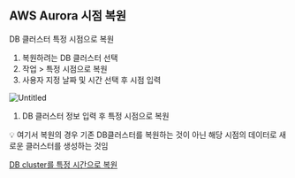 ## AWS Aurora 시점 복원

DB 클러스터 특정 시점으로 복원

1. 복원하려는 DB 클러스터 선택 
2. 작업 > 특정 시점으로 복원
3. 사용자 지정 날짜 및 시간 선택 후 시점 입력

![Untitled](AWS%20%E1%84%8C%E1%85%A1%E1%86%BC%E1%84%8B%E1%85%A2%20%2066005/Untitled%206.png)

1. DB 클러스터 정보 입력 후 특정 시점으로 복원

<aside>
💡 여기서 복원의 경우 기존 DB클러스터를 복원하는 것이 아닌 해당 시점의 데이터로 새로운 클러스터를 생성하는 것임
</aside>

[DB cluster를 특정 시간으로 복원](https://docs.aws.amazon.com/ko_kr/AmazonRDS/latest/AuroraUserGuide/USER_PIT.html)
